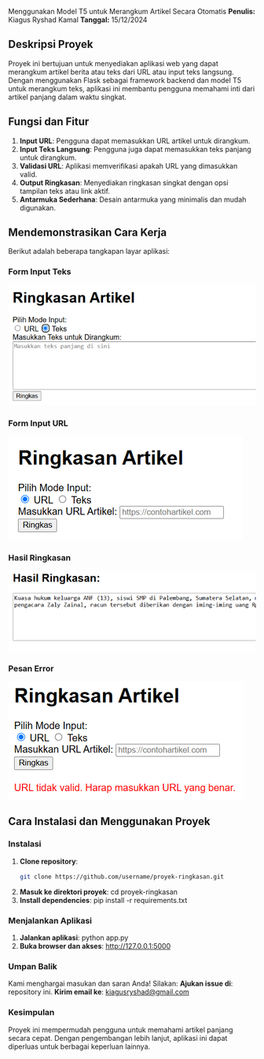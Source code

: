 Menggunakan Model T5 untuk Merangkum Artikel Secara Otomatis
**Penulis:** Kiagus Ryshad Kamal
**Tanggal:** 15/12/2024

## Deskripsi Proyek
Proyek ini bertujuan untuk menyediakan aplikasi web yang dapat merangkum artikel berita atau teks dari URL atau input teks langsung. Dengan menggunakan Flask sebagai framework backend dan model T5 untuk merangkum teks, aplikasi ini membantu pengguna memahami inti dari artikel panjang dalam waktu singkat.

## Fungsi dan Fitur
1. **Input URL**: Pengguna dapat memasukkan URL artikel untuk dirangkum.  
2. **Input Teks Langsung**: Pengguna juga dapat memasukkan teks panjang untuk dirangkum.  
3. **Validasi URL**: Aplikasi memverifikasi apakah URL yang dimasukkan valid.  
4. **Output Ringkasan**: Menyediakan ringkasan singkat dengan opsi tampilan teks atau link aktif.  
5. **Antarmuka Sederhana**: Desain antarmuka yang minimalis dan mudah digunakan.

## Mendemonstrasikan Cara Kerja
Berikut adalah beberapa tangkapan layar aplikasi:
### Form Input Teks
![Form Input Teks](./images/Form_input_teks.png)
### Form Input URL
![Form Input URL](./images/Form_input_url.png)
### Hasil Ringkasan
![Hasil Ringkasan](./images/Hasil_ringkasan.png)
### Pesan Error
![Pesan Error](./images/Pesan_eror.png)

## Cara Instalasi dan Menggunakan Proyek
### Instalasi
1. **Clone repository**:  
   ```bash
   git clone https://github.com/username/proyek-ringkasan.git
2. **Masuk ke direktori proyek**:
   cd proyek-ringkasan
3. **Install dependencies**:
   pip install -r requirements.txt
### Menjalankan Aplikasi
1. **Jalankan aplikasi**:
   python app.py
2. **Buka browser dan akses**:
   http://127.0.0.1:5000

### Umpan Balik
   Kami menghargai masukan dan saran Anda! Silakan:
   **Ajukan issue di**: repository ini.
   **Kirim email ke**: kiagusryshad@gmail.com
   
### Kesimpulan
   Proyek ini mempermudah pengguna untuk memahami artikel panjang secara cepat. Dengan pengembangan lebih lanjut, aplikasi ini dapat diperluas untuk berbagai          keperluan lainnya.
